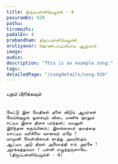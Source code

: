```yaml
---
title: திருப்பள்ளியெழுச்சி - 4
pasuramEn: 920
pathu: 
tirumozhi: 
padalEn: 4
prabandham: திருப்பள்ளியெழுச்சி
aruliyavar: தொண்டரடிப்பொடி ஆழ்வார்
image: 
audio: 
description: "This is an example song."
tags: 
detailedPage: "/songdetails/song-920"
---
```



###### பதம் பிரிக்கவும்


	மேட்டு இள மேதிகள் தளை விடும் ஆயர்கள்
	வேய்ங்குழல் ஓசையும் விடை மணிக் குரலும்
	ஈட்டிய இசை திசை பரந்தன; வயலுள்
	இரிந்தன சுரும்பினம்; இலங்கையர் குலத்தை
	வாட்டிய வரிசிலை வானவர் ஏறே !
	மாமுனி வேள்வியைக் காத்து அவபிரதம்
	ஆட்டிய அடு திறல் அயோத்தி எம் அரசே !
	அரங்கத்தம்மா ! பள்ளி எழுந்தருளாயே.
	 (திருப்பள்ளியெழுச்சி - 4)
	